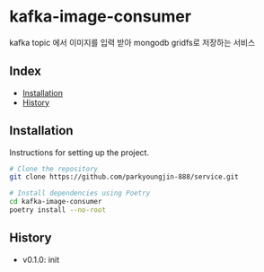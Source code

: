 # kafka-image-consumer

kafka topic 에서 이미지를 입력 받아 mongodb gridfs로 저장하는 서비스

## Index

- [Installation](#installation)
- [History](#History)

## Installation

Instructions for setting up the project.

```bash
# Clone the repository
git clone https://github.com/parkyoungjin-888/service.git

# Install dependencies using Poetry
cd kafka-image-consumer
poetry install --no-root
```

## History
+ v0.1.0: init
